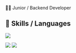 
🧑‍💻 Junior / Backend Developer

🚀 Skills / Languages
---
<p align="left">
  <a href="https://skillicons.dev">
    <img src="https://skillicons.dev/icons?i=java,spring,linux,angular,postgres,git,mysql" />
  </a>
</p>
<p align="left">
  <img src="https://github-readme-stats.vercel.app/api?username=Jhonatan1973&show_icons=true&theme=radical" /> 
  <img src="https://github-readme-stats.vercel.app/api/top-langs/?username=Jhonatan1973&layout=compact&theme=radical&hide=JavaScript,CSS" />
</p>

